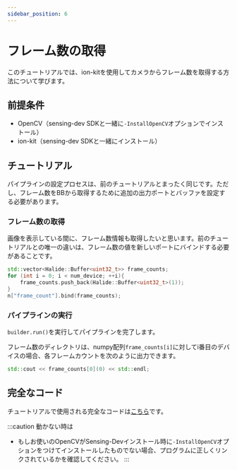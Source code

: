 ```yaml
---
sidebar_position: 6
---
```


# フレーム数の取得

このチュートリアルでは、ion-kitを使用してカメラからフレーム数を取得する方法について学びます。

## 前提条件

* OpenCV（sensing-dev SDKと一緒に`-InstallOpenCV`オプションでインストール）
* ion-kit（sensing-dev SDKと一緒にインストール）

## チュートリアル

パイプラインの設定プロセスは、前のチュートリアルとまったく同じです。ただし、フレーム数をBBから取得するために追加の出力ポートとバッファを設定する必要があります。

### フレーム数の取得

画像を表示している間に、フレーム数情報も取得したいと思います。前のチュートリアルとの唯一の違いは、フレーム数の値を新しいポートにバインドする必要があることです。

```c++
std::vector<Halide::Buffer<uint32_t>> frame_counts;
for (int i = 0; i < num_device; ++i){
    frame_counts.push_back(Halide::Buffer<uint32_t>(1));
}
n["frame_count"].bind(frame_counts);
```

### パイプラインの実行

`builder.run()`を実行してパイプラインを完了します。

フレーム数のディレクトリは、numpy配列`frame_counts[i]`に対してi番目のデバイスの場合、各フレームカウントを次のように出力できます。

```c++
std::cout << frame_counts[0](0) << std::endl;
```

## 完全なコード

チュートリアルで使用される完全なコードは[こちら](https://github.com/Sensing-Dev/tutorials/blob/main/cpp/src/tutorial3_getting_frame_count.cpp)です。

:::caution 動かない時は
* もしお使いのOpenCVがSensing-Devインストール時に`-InstallOpenCV`オプションをつけてインストールしたものでない場合、プログラムに正しくリンクされているかを確認してください。
:::